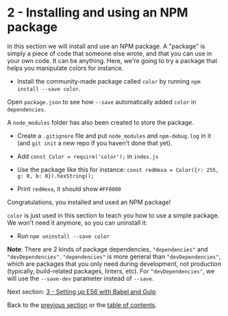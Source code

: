 # 2 - Installing and using an NPM package

In this section we will install and use an NPM package. A "package" is simply a piece of code that someone else wrote, and that you can use in your own code. It can be anything. Here, we're going to try a package that helps you manipulate colors for instance.

- Install the community-made package called `color` by running `npm install --save color`.

Open `package.json` to see how `--save` automatically added `color` in  `dependencies`.

A `node_modules` folder has also been created to store the package.

- Create a `.gitignore` file and put `node_modules` and `npm-debug.log` in it (and `git init` a new repo if you haven't done that yet).

- Add `const Color = require('color');` in `index.js`
- Use the package like this for instance: `const redHexa = Color({r: 255, g: 0, b: 0}).hexString();`
- Print `redHexa`, it should show `#FF0000`

Congratulations, you installed and used an NPM package!

`color` is just used in this section to teach you how to use a simple package. We won't need it anymore, so you can uninstall it:

- Run `npm uninstall --save color`

**Note**: There are 2 kinds of package dependencies, `"dependencies"` and `"devDependencies"`. `"dependencies"` is more general than `"devDependencies"`, which are packages that you only need during development, not production (typically, build-related packages, linters, etc). For `"devDependencies"`, we will use the `--save-dev` parameter instead of `--save`.


Next section: [3 - Setting up ES6 with Babel and Gulp](/tutorial/3-es6-babel-gulp)

Back to the [previous section](/tutorial/1-npm-and-package-json) or the [table of contents](https://github.com/verekia/js-stack-from-scratch).
